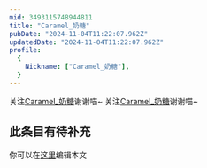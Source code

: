 ```yaml
---
mid: 3493115748944811
title: "Caramel_奶糖"
pubDate: "2024-11-04T11:22:07.962Z"
updatedDate: "2024-11-04T11:22:07.962Z"
profile:
  {
    Nickname: ["Caramel_奶糖"],
  }
---
```


关注[Caramel_奶糖](https://space.bilibili.com/3493115748944811)谢谢喵~ 关注[Caramel_奶糖](https://space.bilibili.com/3493115748944811)谢谢喵~

## 此条目有待补充
你可以在[这里](https://github.com/Yuhanawa/VTuber.ICU-Content/edit/master/v/Caramel_奶糖/index.md)编辑本文
